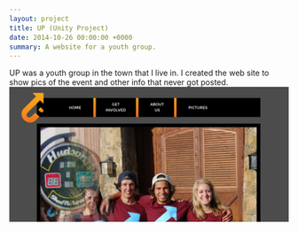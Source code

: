 ```yaml
---
layout: project
title: UP (Unity Project)
date: 2014-10-26 00:00:00 +0000
summary: A website for a youth group.
---
```


UP was a youth group in the town that I live in. I created the web site to show pics of the event and other info that never got posted.<br />
<img src="/images/UPScreen.png" />
